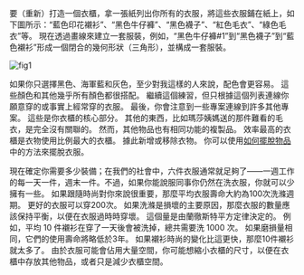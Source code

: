 要（重新）打造一個衣櫃，拿一張紙列出你所有的衣服，將這些衣服鋪在紙上，如下圖所示：“藍色印花襯衫”、“黑色牛仔褲”、“黑色襪子”、“紅色毛衣”、“綠色毛衣”等。
現在透過畫線來建立一套服裝，例如，“黑色牛仔褲#1”到“黑色襪子”到“藍色襯衫”形成一個閉合的幾何形狀（三角形），並構成一套服裝。

![fig1](../img/8-c-i-a-fig1.png) 

如果你只選擇黑色、海軍藍和灰色，至少對我這樣的人來說，配色會更容易。
這些顏色和其他幾乎所有顏色都很搭配。
繼續這個練習，但只根據這個列表連線你願意穿的或事實上經常穿的衣服。
最後，你會注意到一些專案連線到許多其他專案。
這些是你衣櫃的核心部分。
其他的東西，比如瑪莎姨媽送的那件難看的毛衣，是完全沒有關聯的。
然而，其他物品也有相同功能的複製品。
效率最高的衣櫃是衣物使用比例最大的衣櫃。
據此新增或移除衣物。
你可以使用[如何擺脫物品]()中的方法來擺脫衣服。

現在確定你需要多少裝備；在我們的社會中，六件衣服通常就足夠了——一週工作的每一天一件，週末一件。不過，如果你能說服同事你仍然在洗衣服，你就可以少擁有一些。
如果跟隨時尚對你來說很重要，那麼平均衣服壽命大約為100次洗滌週期。
更好的衣服可以穿200次。
如果洗滌是損壞的主要原因，那麼衣服的數量應該保持平衡，以便在衣服過時時穿壞。
這個量是由蘭徹斯特平方定律決定的。
例如，平均 10 件襯衫在穿了一天後會被洗掉，總共需要洗 1000 次。
如果磨損量相同，它們的使用壽命將略低於3年。
如果襯衫時尚的變化比這更快，那麼10件襯衫就太多了。
由於衣服可能會佔用大量空間，你可能想縮小衣櫃的尺寸，以便在衣櫃中存放其他物品，或者只是減少衣櫃空間。
